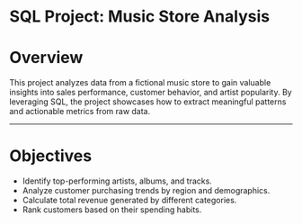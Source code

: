 # SQL Project: Music Store Analysis
# Overview
This project analyzes data from a fictional music store to gain valuable insights into sales performance, customer behavior, and artist popularity. By leveraging SQL, the project showcases how to extract meaningful patterns and actionable metrics from raw data.
__________________________________________________________________________________________________________________________________________________________________________________________

# Objectives
* Identify top-performing artists, albums, and tracks.
* Analyze customer purchasing trends by region and demographics.
* Calculate total revenue generated by different categories.
* Rank customers based on their spending habits.
